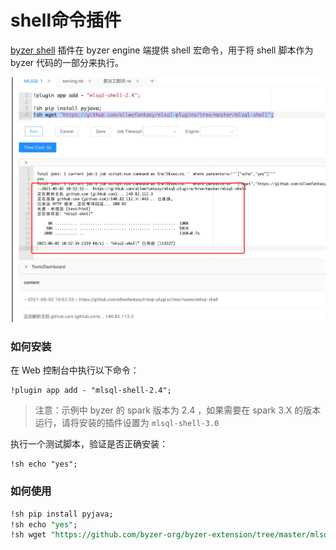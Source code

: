 # shell命令插件

[byzer shell](https://github.com/byzer-org/byzer-extension/tree/master/mlsql-shell)  插件在 byzer engine 端提供 shell 宏命令，用于将 shell 脚本作为 byzer 代码的一部分来执行。

<img src="/byzer-lang/zh-cn/extension/et/external/mlsql-shell.png" alt="mlsql-shell.png"/>

### 如何安装

在 Web 控制台中执行以下命令：

```
!plugin app add - "mlsql-shell-2.4";
```

> 注意：示例中 byzer 的 spark 版本为 2.4 ，如果需要在 spark 3.X 的版本运行，请将安装的插件设置为 `mlsql-shell-3.0`

执行一个测试脚本，验证是否正确安装：

```
!sh echo "yes";
```

### 如何使用

```sql
!sh pip install pyjava;
!sh echo "yes";
!sh wget "https://github.com/byzer-org/byzer-extension/tree/master/mlsql-shell";
```
